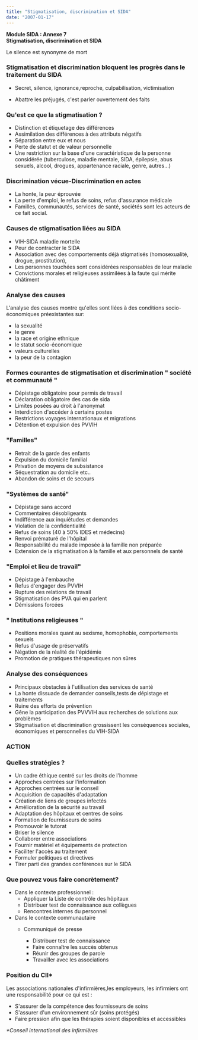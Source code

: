 ```yaml
---
title: "Stigmatisation, discrimination et SIDA"
date: "2007-01-17"
---
```


**Module SIDA : Annexe 7**  
**Stigmatisation, discrimination et SIDA**

Le silence est synonyme de mort

### Stigmatisation et discrimination bloquent les progrès dans le traitement du SIDA

*   Secret, silence, ignorance,reproche, culpabilisation, victimisation

*   Abattre les préjugés, c'est parler ouvertement des faits

### Qu'est ce que la stigmatisation ?

*   Distinction et étiquetage des différences
*   Assimilation des différences à des attributs négatifs
*   Séparation entre eux et nous
*   Perte de statut et de valeur personnelle
*   Une restriction sur la base d'une caractéristique de la personne considérée (tuberculose, maladie mentale, SIDA, épilepsie, abus sexuels, alcool, drogues, appartenance raciale, genre, autres…)

### Discrimination vécue-Discrimination en actes

*   La honte, la peur éprouvée
*   La perte d'emploi, le refus de soins, refus d'assurance médicale
*   Familles, communautés, services de santé, sociétés sont les acteurs de ce fait social.

### Causes de stigmatisation liées au SIDA

*   VIH-SIDA maladie mortelle
*   Peur de contracter le SIDA
*   Association avec des comportements déjà stigmatisés (homosexualité, drogue, prostitution),
*   Les personnes touchées sont considérées responsables de leur maladie
*   Convictions morales et religieuses assimilées à la faute qui mérite châtiment

### Analyse des causes

L'analyse des causes montre qu'elles sont liées à des conditions socio-économiques préexistantes sur:

*   la sexualité
*   le genre
*   la race et origine ethnique
*   le statut socio-économique
*   valeurs culturelles
*   la peur de la contagion

### Formes courantes de stigmatisation et discrimination " société et communauté "

*   Dépistage obligatoire pour permis de travail
*   Déclaration obligatoire des cas de sida
*   Limites posées au droit à l'anonymat
*   Interdiction d'accéder à certains postes
*   Restrictions voyages internationaux et migrations
*   Détention et expulsion des PVVIH

### "Familles"

*   Retrait de la garde des enfants
*   Expulsion du domicile familial
*   Privation de moyens de subsistance
*   Séquestration au domicile etc..  
*   Abandon de soins et de secours

### "Systèmes de santé"

*   Dépistage sans accord
*   Commentaires désobligeants
*   Indifférence aux inquiétudes et demandes
*   Violation de la confidentialité
*   Refus de soins (40 à 50% IDES et médecins)
*   Renvoi prématuré de l'hôpital
*   Responsabilité du malade imposée à la famille non préparée
*   Extension de la stigmatisation à la famille et aux personnels de santé

### "Emploi et lieu de travail"

*   Dépistage à l'embauche
*   Refus d'engager des PVVIH
*   Rupture des relations de travail
*   Stigmatisation des PVA qui en parlent
*   Démissions forcées

### " Institutions religieuses "

*   Positions morales quant au sexisme, homophobie, comportements sexuels
*   Refus d'usage de préservatifs
*   Négation de la réalité de l'épidémie
*   Promotion de pratiques thérapeutiques non sûres

### Analyse des conséquences

*   Principaux obstacles à l'utilisation des services de santé
*   La honte dissuade de demander conseils,tests de dépistage et traitements
*   Ruine des efforts de prévention
*   Gêne la participation des PVVVIH aux recherches de solutions aux problèmes
*   Stigmatisation et discrimination grossissent les conséquences sociales, économiques et personnelles du VIH-SIDA

### ACTION

### Quelles stratégies ?

*   Un cadre éthique centré sur les droits de l'homme
*   Approches centrées sur l'information
*   Approches centrées sur le conseil
*   Acquisition de capacités d'adaptation
*   Création de liens de groupes infectés
*   Amélioration de la sécurité au travail
*   Adaptation des hôpitaux et centres de soins
*   Formation de fournisseurs de soins
*   Promouvoir le tutorat
*   Briser le silence
*   Collaborer entre associations
*   Fournir matériel et équipements de protection
*   Faciliter l'accès au traitement
*   Formuler politiques et directives
*   Tirer parti des grandes conférences sur le SIDA

### Que pouvez vous faire concrètement?

*   Dans le contexte professionnel :
    *   Appliquer la Liste de contrôle des hôpitaux
    *   Distribuer test de connaissance aux collègues
    *   Rencontres internes du personnel
*   Dans le contexte communautaire
    *   Communiqué de presse

        *   Distribuer test de connaissance
        *   Faire connaître les succès obtenus
        *   Réunir des groupes de parole
        *   Travailler avec les associations

### Position du CII*

Les associations nationales d'infirmières,les employeurs, les infirmiers ont une responsabilité pour ce qui est :

*   S'assurer de la compétence des fournisseurs de soins
*   S'assurer d'un environnement sûr (soins protégés)
*   Faire pression afin que les thérapies soient disponibles et accessibles

_*Conseil international des infirmières_